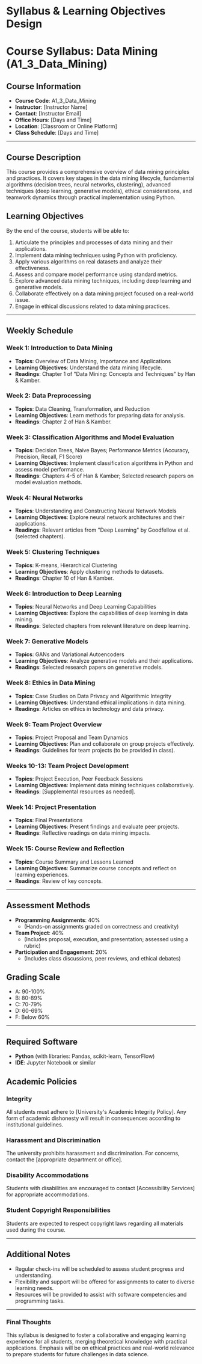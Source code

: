Syllabus & Learning Objectives Design
=====================================

# Course Syllabus: Data Mining (A1_3_Data_Mining)

## Course Information
- **Course Code**: A1_3_Data_Mining  
- **Instructor**: [Instructor Name]  
- **Contact**: [Instructor Email]  
- **Office Hours**: [Days and Time]  
- **Location**: [Classroom or Online Platform]  
- **Class Schedule**: [Days and Time]  

---

## Course Description
This course provides a comprehensive overview of data mining principles and practices. It covers key stages in the data mining lifecycle, fundamental algorithms (decision trees, neural networks, clustering), advanced techniques (deep learning, generative models), ethical considerations, and teamwork dynamics through practical implementation using Python.

## Learning Objectives
By the end of the course, students will be able to:
1. Articulate the principles and processes of data mining and their applications.
2. Implement data mining techniques using Python with proficiency.
3. Apply various algorithms on real datasets and analyze their effectiveness.
4. Assess and compare model performance using standard metrics.
5. Explore advanced data mining techniques, including deep learning and generative models.
6. Collaborate effectively on a data mining project focused on a real-world issue.
7. Engage in ethical discussions related to data mining practices.

---

## Weekly Schedule

### Week 1: Introduction to Data Mining
- **Topics**: Overview of Data Mining, Importance and Applications
- **Learning Objectives**: Understand the data mining lifecycle.
- **Readings**: Chapter 1 of "Data Mining: Concepts and Techniques" by Han & Kamber.

### Week 2: Data Preprocessing
- **Topics**: Data Cleaning, Transformation, and Reduction
- **Learning Objectives**: Learn methods for preparing data for analysis.
- **Readings**: Chapter 2 of Han & Kamber.

### Week 3: Classification Algorithms and Model Evaluation
- **Topics**: Decision Trees, Naive Bayes; Performance Metrics (Accuracy, Precision, Recall, F1 Score)
- **Learning Objectives**: Implement classification algorithms in Python and assess model performance.
- **Readings**: Chapters 4-5 of Han & Kamber; Selected research papers on model evaluation methods.

### Week 4: Neural Networks
- **Topics**: Understanding and Constructing Neural Network Models
- **Learning Objectives**: Explore neural network architectures and their applications.
- **Readings**: Relevant articles from "Deep Learning" by Goodfellow et al. (selected chapters).

### Week 5: Clustering Techniques
- **Topics**: K-means, Hierarchical Clustering
- **Learning Objectives**: Apply clustering methods to datasets.
- **Readings**: Chapter 10 of Han & Kamber.

### Week 6: Introduction to Deep Learning
- **Topics**: Neural Networks and Deep Learning Capabilities
- **Learning Objectives**: Explore the capabilities of deep learning in data mining.
- **Readings**: Selected chapters from relevant literature on deep learning.

### Week 7: Generative Models
- **Topics**: GANs and Variational Autoencoders
- **Learning Objectives**: Analyze generative models and their applications.
- **Readings**: Selected research papers on generative models.

### Week 8: Ethics in Data Mining
- **Topics**: Case Studies on Data Privacy and Algorithmic Integrity
- **Learning Objectives**: Understand ethical implications in data mining.
- **Readings**: Articles on ethics in technology and data privacy.

### Week 9: Team Project Overview
- **Topics**: Project Proposal and Team Dynamics
- **Learning Objectives**: Plan and collaborate on group projects effectively.
- **Readings**: Guidelines for team projects (to be provided in class).

### Weeks 10-13: Team Project Development
- **Topics**: Project Execution, Peer Feedback Sessions
- **Learning Objectives**: Implement data mining techniques collaboratively.
- **Readings**: [Supplemental resources as needed].

### Week 14: Project Presentation
- **Topics**: Final Presentations
- **Learning Objectives**: Present findings and evaluate peer projects.
- **Readings**: Reflective readings on data mining impacts.

### Week 15: Course Review and Reflection
- **Topics**: Course Summary and Lessons Learned
- **Learning Objectives**: Summarize course concepts and reflect on learning experiences.
- **Readings**: Review of key concepts.

---

## Assessment Methods
- **Programming Assignments**: 40% 
  - (Hands-on assignments graded on correctness and creativity)
- **Team Project**: 40%
  - (Includes proposal, execution, and presentation; assessed using a rubric)
- **Participation and Engagement**: 20%
  - (Includes class discussions, peer reviews, and ethical debates)

## Grading Scale
- A: 90-100%  
- B: 80-89%  
- C: 70-79%  
- D: 60-69%  
- F: Below 60%  

--- 

## Required Software
- **Python** (with libraries: Pandas, scikit-learn, TensorFlow)  
- **IDE**: Jupyter Notebook or similar  

## Academic Policies
### Integrity
All students must adhere to [University's Academic Integrity Policy]. Any form of academic dishonesty will result in consequences according to institutional guidelines.

### Harassment and Discrimination
The university prohibits harassment and discrimination. For concerns, contact the [appropriate department or office].

### Disability Accommodations
Students with disabilities are encouraged to contact [Accessibility Services] for appropriate accommodations.

### Student Copyright Responsibilities
Students are expected to respect copyright laws regarding all materials used during the course.

---

## Additional Notes
- Regular check-ins will be scheduled to assess student progress and understanding.
- Flexibility and support will be offered for assignments to cater to diverse learning needs.
- Resources will be provided to assist with software competencies and programming tasks.

---

### Final Thoughts
This syllabus is designed to foster a collaborative and engaging learning experience for all students, merging theoretical knowledge with practical applications. Emphasis will be on ethical practices and real-world relevance to prepare students for future challenges in data science.